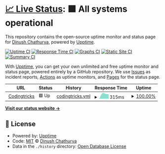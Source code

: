 # [📈 Live Status](https://dinushchathurya.github.io/furry-fiesta): <!--live status--> **🟩 All systems operational**

This repository contains the open-source uptime monitor and status page for [Dinush Chathurya](https://dinushchathurya.github.io/), powered by [Upptime](https://github.com/upptime/upptime).

[![Uptime CI](https://github.com/dinushchathurya/furry-fiesta/workflows/Uptime%20CI/badge.svg)](https://github.com/dinushchathurya/furry-fiesta/actions?query=workflow%3A%22Uptime+CI%22)
[![Response Time CI](https://github.com/dinushchathurya/furry-fiesta/workflows/Response%20Time%20CI/badge.svg)](https://github.com/dinushchathurya/furry-fiesta/actions?query=workflow%3A%22Response+Time+CI%22)
[![Graphs CI](https://github.com/dinushchathurya/furry-fiesta/workflows/Graphs%20CI/badge.svg)](https://github.com/dinushchathurya/furry-fiesta/actions?query=workflow%3A%22Graphs+CI%22)
[![Static Site CI](https://github.com/dinushchathurya/furry-fiesta/workflows/Static%20Site%20CI/badge.svg)](https://github.com/dinushchathurya/furry-fiesta/actions?query=workflow%3A%22Static+Site+CI%22)
[![Summary CI](https://github.com/dinushchathurya/furry-fiesta/workflows/Summary%20CI/badge.svg)](https://github.com/dinushchathurya/furry-fiesta/actions?query=workflow%3A%22Summary+CI%22)

With [Upptime](https://upptime.js.org), you can get your own unlimited and free uptime monitor and status page, powered entirely by a GitHub repository. We use [Issues](https://github.com/dinushchathurya/furry-fiesta/issues) as incident reports, [Actions](https://github.com/dinushchathurya/furry-fiesta/actions) as uptime monitors, and [Pages](https://dinushchathurya.github.io/furry-fiesta) for the status page.

<!--start: status pages-->
<!-- This summary is generated by Upptime (https://github.com/upptime/upptime) -->
<!-- Do not edit this manually, your changes will be overwritten -->
<!-- prettier-ignore -->
| URL | Status | History | Response Time | Uptime |
| --- | ------ | ------- | ------------- | ------ |
| <img alt="" src="https://favicons.githubusercontent.com/codingtricks.io" height="13"> [Codingtricks](https://codingtricks.io) | 🟩 Up | [codingtricks.yml](https://github.com/dinushchathurya/codingtricks-uptime/commits/HEAD/history/codingtricks.yml) | <details><summary><img alt="Response time graph" src="./graphs/codingtricks/response-time-week.png" height="20"> 315ms</summary><br><a href="https://dinushchathurya.github.io/codingtricks-uptime/history/codingtricks"><img alt="Response time 315" src="https://img.shields.io/endpoint?url=https%3A%2F%2Fraw.githubusercontent.com%2Fdinushchathurya%2Fcodingtricks-uptime%2FHEAD%2Fapi%2Fcodingtricks%2Fresponse-time.json"></a><br><a href="https://dinushchathurya.github.io/codingtricks-uptime/history/codingtricks"><img alt="24-hour response time 315" src="https://img.shields.io/endpoint?url=https%3A%2F%2Fraw.githubusercontent.com%2Fdinushchathurya%2Fcodingtricks-uptime%2FHEAD%2Fapi%2Fcodingtricks%2Fresponse-time-day.json"></a><br><a href="https://dinushchathurya.github.io/codingtricks-uptime/history/codingtricks"><img alt="7-day response time 315" src="https://img.shields.io/endpoint?url=https%3A%2F%2Fraw.githubusercontent.com%2Fdinushchathurya%2Fcodingtricks-uptime%2FHEAD%2Fapi%2Fcodingtricks%2Fresponse-time-week.json"></a><br><a href="https://dinushchathurya.github.io/codingtricks-uptime/history/codingtricks"><img alt="30-day response time 315" src="https://img.shields.io/endpoint?url=https%3A%2F%2Fraw.githubusercontent.com%2Fdinushchathurya%2Fcodingtricks-uptime%2FHEAD%2Fapi%2Fcodingtricks%2Fresponse-time-month.json"></a><br><a href="https://dinushchathurya.github.io/codingtricks-uptime/history/codingtricks"><img alt="1-year response time 315" src="https://img.shields.io/endpoint?url=https%3A%2F%2Fraw.githubusercontent.com%2Fdinushchathurya%2Fcodingtricks-uptime%2FHEAD%2Fapi%2Fcodingtricks%2Fresponse-time-year.json"></a></details> | <details><summary><a href="https://dinushchathurya.github.io/codingtricks-uptime/history/codingtricks">100.00%</a></summary><a href="https://dinushchathurya.github.io/codingtricks-uptime/history/codingtricks"><img alt="All-time uptime 100.00%" src="https://img.shields.io/endpoint?url=https%3A%2F%2Fraw.githubusercontent.com%2Fdinushchathurya%2Fcodingtricks-uptime%2FHEAD%2Fapi%2Fcodingtricks%2Fuptime.json"></a><br><a href="https://dinushchathurya.github.io/codingtricks-uptime/history/codingtricks"><img alt="24-hour uptime 100.00%" src="https://img.shields.io/endpoint?url=https%3A%2F%2Fraw.githubusercontent.com%2Fdinushchathurya%2Fcodingtricks-uptime%2FHEAD%2Fapi%2Fcodingtricks%2Fuptime-day.json"></a><br><a href="https://dinushchathurya.github.io/codingtricks-uptime/history/codingtricks"><img alt="7-day uptime 100.00%" src="https://img.shields.io/endpoint?url=https%3A%2F%2Fraw.githubusercontent.com%2Fdinushchathurya%2Fcodingtricks-uptime%2FHEAD%2Fapi%2Fcodingtricks%2Fuptime-week.json"></a><br><a href="https://dinushchathurya.github.io/codingtricks-uptime/history/codingtricks"><img alt="30-day uptime 100.00%" src="https://img.shields.io/endpoint?url=https%3A%2F%2Fraw.githubusercontent.com%2Fdinushchathurya%2Fcodingtricks-uptime%2FHEAD%2Fapi%2Fcodingtricks%2Fuptime-month.json"></a><br><a href="https://dinushchathurya.github.io/codingtricks-uptime/history/codingtricks"><img alt="1-year uptime 100.00%" src="https://img.shields.io/endpoint?url=https%3A%2F%2Fraw.githubusercontent.com%2Fdinushchathurya%2Fcodingtricks-uptime%2FHEAD%2Fapi%2Fcodingtricks%2Fuptime-year.json"></a></details>

<!--end: status pages-->

[**Visit our status website →**](https://dinushchathurya.github.io/furry-fiesta)

## 📄 License

- Powered by: [Upptime](https://github.com/upptime/upptime)
- Code: [MIT](./LICENSE) © [Dinush Chathurya](https://dinushchathurya.github.io/)
- Data in the `./history` directory: [Open Database License](https://opendatacommons.org/licenses/odbl/1-0/)

